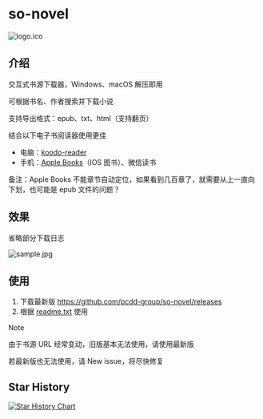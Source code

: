 # so-novel

![logo.ico](assets/logo.ico)

## 介绍

交互式书源下载器，Windows、macOS 解压即用

可根据书名、作者搜索并下载小说

支持导出格式：epub、txt、html（支持翻页）

结合以下电子书阅读器使用更佳
- 电脑：[koodo-reader](https://www.koodoreader.com/zh)
- 手机：[Apple Books](https://www.apple.com/apple-books/)（IOS 图书）、微信读书

备注：Apple Books 不能章节自动定位，如果看到几百章了，就需要从上一直向下划，也可能是 epub 文件的问题？

## 效果

省略部分下载日志

![sample.jpg](assets%2Fsample.jpg)

## 使用

1. 下载最新版 https://github.com/pcdd-group/so-novel/releases
2. 根据 [readme.txt](input%2Freadme.txt) 使用

> [!NOTE]
>
> 由于书源 URL 经常变动，旧版基本无法使用，请使用最新版
>
> 若最新版也无法使用，请 New issue，将尽快修复
>

## Star History

<a href="https://star-history.com/#pcdd-group/so-novel&Timeline">
 <picture>
   <source media="(prefers-color-scheme: dark)" srcset="https://api.star-history.com/svg?repos=pcdd-group/so-novel&type=Timeline&theme=dark" />
   <source media="(prefers-color-scheme: light)" srcset="https://api.star-history.com/svg?repos=pcdd-group/so-novel&type=Timeline" />
   <img alt="Star History Chart" src="https://api.star-history.com/svg?repos=pcdd-group/so-novel&type=Timeline" />
 </picture>
</a>
